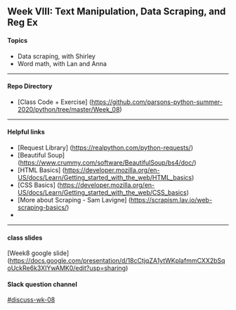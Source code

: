 ## Week VIII: Text Manipulation, Data Scraping, and Reg Ex

#### Topics
- Data scraping, with Shirley 
- Word math, with Lan and Anna 
---

#### Repo Directory
- [Class Code + Exercise] (https://github.com/parsons-python-summer-2020/python/tree/master/Week_08) 
---

#### Helpful links
- [Request Library] (https://realpython.com/python-requests/)
- [Beautiful Soup] (https://www.crummy.com/software/BeautifulSoup/bs4/doc/)
- [HTML Basics] (https://developer.mozilla.org/en-US/docs/Learn/Getting_started_with_the_web/HTML_basics)
- [CSS Basics] (https://developer.mozilla.org/en-US/docs/Learn/Getting_started_with_the_web/CSS_basics) 
- [More about Scraping - Sam Lavigne] (https://scrapism.lav.io/web-scraping-basics/) 
- 

---

#### class slides
[Week8 google slide] (https://docs.google.com/presentation/d/18cCtjqZA1ytWKplafmmCXX2bSqoUckRe6k3XIYwAMK0/edit?usp=sharing)


#### Slack question channel
[#discuss-wk-08](https://parsonspython-spx9490.slack.com/archives/C013VU05GDR)
